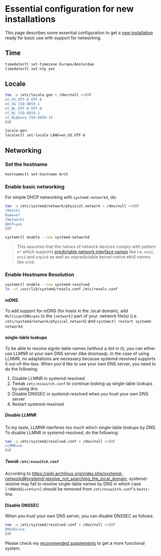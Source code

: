 # Essential configuration for new installations
This page describes some essential configuration to get a [new installation] ready for basic use with support for networking.

## Time
```bash
timedatectl set-timezone Europe/Amsterdam
timedatectl set-ntp yes
```

## Locale
```bash
tee -a /etc/locale.gen > /dev/null <<EOF
en_US.UTF-8 UTF-8
en_US ISO-8859-1
nl_NL.UTF-8 UTF-8
nl_NL ISO-8859-1
nl_NL@euro ISO-8859-15
EOF

locale-gen
localectl set-locale LANG=en_US.UTF-8
```

## Networking
### Set the hostname
```bash
hostnamectl set-hostname Arch
```

### Enable basic networking
For simple DHCP networking with `systemd-networkd`, do:
```bash
tee -a /etc/systemd/network/physical.network > /dev/null <<EOF
[Match]
Name=e*
[Network]
DHCP=yes
EOF

systemctl enable --now systemd-networkd
```
> This assumes that the names of network devices comply with pattern `e*` which supports [predictable network interface names] like i.e. `eno1`, `ens1` and `enp2s0` as well as unpredictable kernel-native ethX names like `eth0`.

### Enable Hostname Resolution
```bash
systemctl enable --now systemd-resolved
ln -sf /usr/lib/systemd/resolv.conf /etc/resolv.conf
```

#### mDNS
To add support for mDNS (for hosts in the .local domain), add `MulticastDNS=yes` to the `[network]` part of your .network file(s) (i.e. `/etc/systemd/network/physical.network`) and `systemctl restart systemd-networkd`.

#### single-lable lookups

To be able to resolve signle-lable names (without a dot in it), you can either use LLMNR or your own DNS server (like dnsmasq).
In the case of using LLNMR, no adaptations are necessary because systemd-resolved supports it out-of-the-box.
When you'd like to use your own DNS server, you need to do the following:
1. Disable LLMNR in systemd-resolved
1. Tweak `/etc/nsswitch.conf` to continue looking up single-lable lookups by using dns
1. Disable DNSSEC in systemd-resolved when you trust your own DNS server
1. Restart systemd-resolved

##### Disable LLMNR
To my taste, LLMNR nterferes too much which single-lable lookups by DNS. To disable LLMNR in systemd-resolved, do the following:
```bash
tee -a /etc/systemd/resolved.conf > /dev/null <<EOF
LLMNR=no
EOF
```

##### Tweak `/etc/nsswitch.conf`
According to https://wiki.archlinux.org/index.php/systemd-networkd#systemd-resolve_not_searching_the_local_domain, systemd-resolve may fail to resolve single-lable names by DNS in which case `[!UNAVAIL=return]` should be removed from `/etc/nsswitch.conf`'s `hosts:` line.

#### Disable DNSSEC
When you trust your own DNS server, you can disable DNSSEC as follows:
```bash
tee -a /etc/systemd/resolved.conf > /dev/null <<EOF
DNSSEC=no
EOF
```

Please check my [recommended supplements] to get a more functional system.

[new installation]: ../README.md
[predictable network interface names]: https://www.freedesktop.org/wiki/Software/systemd/PredictableNetworkInterfaceNames/
[recommended supplements]: recommended-installation.md
